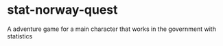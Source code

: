 # stat-norway-quest
A adventure game for a main character that works in the government with statistics
